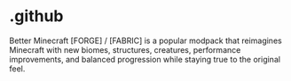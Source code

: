 # .github
Better Minecraft [FORGE] / [FABRIC] is a popular modpack that reimagines Minecraft with new biomes, structures, creatures, performance improvements, and balanced progression while staying true to the original feel.
